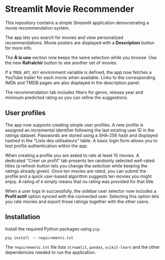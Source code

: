 # Streamlit Movie Recommender

This repository contains a simple Streamlit application demonstrating a movie recommendation system.

The app lets you search for movies and view personalized recommendations. Movie posters are displayed with a **Description** button for more info.

The **À la une** section now keeps the same selection while you browse. Use the new **Rafraîchir** button to see another set of movies.

If a `TMDB_API_KEY` environment variable is defined, the app now fetches a
YouTube trailer for each movie when available. Links to the corresponding IMDb
and TMDB pages are also displayed in the description panel.

The recommendation tab includes filters for genre, release year and minimum
predicted rating so you can refine the suggestions.

## User profiles

The app now supports creating simple user profiles. A new profile is assigned
an incremental identifier following the last existing user ID in the ratings
dataset. Passwords are stored using a SHA-256 hash and displayed hashed in the
"Liste des utilisateurs" table. A basic login form allows you to test profile
authentication within the app.

When creating a profile you are asked to rate at least 10 movies. A dedicated
"Créer un profil" tab presents ten randomly selected well-rated titles (a refresh
button lets you change the selection while keeping the ratings already given).
Once ten movies are rated, you can submit the profile and a quick user-based
algorithm suggests ten movies you might enjoy. A rating of ``0`` simply means
that no rating was provided for that title.


When a user logs in successfully, the sidebar user selector now includes a
**Profil actif** option synced with the connected user. Selecting this option
lets you rate movies and export those ratings together with the other users.

## Installation

Install the required Python packages using `pip`:

```bash
pip install -r requirements.txt
```

The `requirements.txt` file lists `streamlit`, `pandas`, `scikit-learn` and the
other dependencies needed to run the application.
